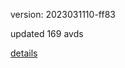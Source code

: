 version: 2023031110-ff83

updated 169 avds

[details](https://github.com/0x74f917491bfa7ebfa379/ali_avd_db/blob/master/change_log/2023/03/11/10/ff83.txt)